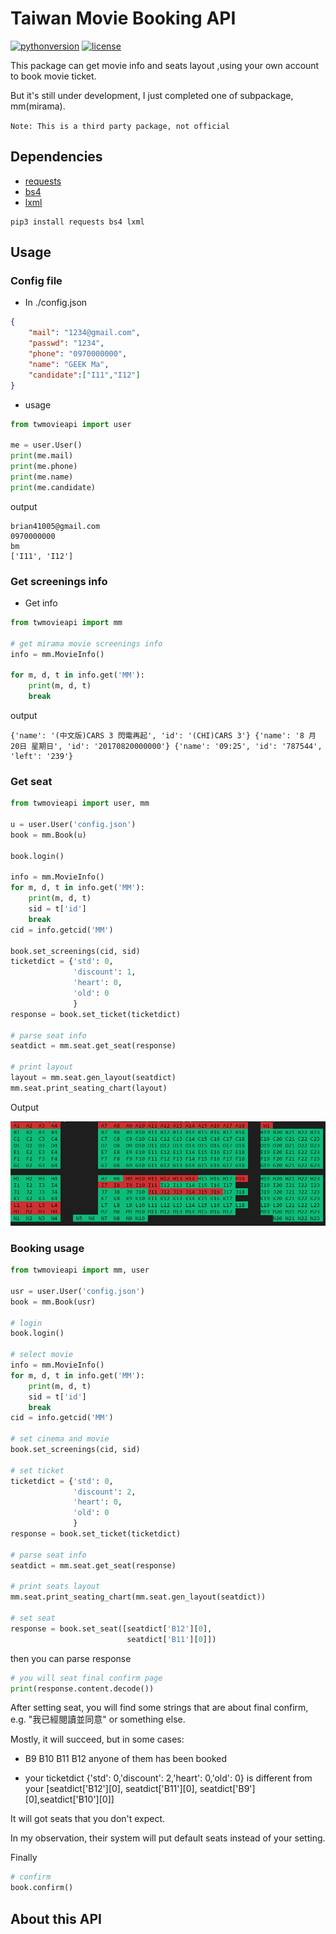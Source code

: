 # Taiwan Movie Booking API

[![pythonversion](https://img.shields.io/badge/python-3.4+-blue.svg)]()
[![license](https://img.shields.io/badge/license-BSD--3-blue.svg)]()

This package can get movie info and seats layout ,using your own account to book movie ticket.

But it's still under development, I just completed one of subpackage, mm(mirama).

`Note: This is a third party package, not official`


## Dependencies

* [requests](http://docs.python-requests.org/en/master/)
* [bs4](https://www.crummy.com/software/BeautifulSoup/bs4/doc/)
* [lxml](http://lxml.de/)
```
pip3 install requests bs4 lxml
```
## Usage

### Config file
* In ./config.json

```json
{
    "mail": "1234@gmail.com",
    "passwd": "1234",
    "phone": "0970000000",
    "name": "GEEK Ma",
    "candidate":["I11","I12"]
}
```
* usage
```python
from twmovieapi import user

me = user.User()
print(me.mail)
print(me.phone)
print(me.name)
print(me.candidate)
```
output

```
brian41005@gmail.com
0970000000
bm
['I11', 'I12']
```
### Get screenings info
* Get info
```python
from twmovieapi import mm

# get mirama movie screenings info
info = mm.MovieInfo()

for m, d, t in info.get('MM'):
    print(m, d, t)
    break
```
output

```
{'name': '(中文版)CARS 3 閃電再起', 'id': '(CHI)CARS 3'} {'name': '8 月 20日 星期日', 'id': '20170820000000'} {'name': '09:25', 'id': '787544', 'left': '239'}
```

### Get seat
```python
from twmovieapi import user, mm

u = user.User('config.json')
book = mm.Book(u)

book.login()

info = mm.MovieInfo()
for m, d, t in info.get('MM'):
    print(m, d, t)
    sid = t['id']
    break
cid = info.getcid('MM')

book.set_screenings(cid, sid)
ticketdict = {'std': 0,
              'discount': 1,
              'heart': 0,
              'old': 0
              }
response = book.set_ticket(ticketdict)

# parse seat info
seatdict = mm.seat.get_seat(response)

# print layout
layout = mm.seat.gen_layout(seatdict)
mm.seat.print_seating_chart(layout)

```
Output

![seatLayout](img/seatLayout.PNG)

### Booking usage
```python
from twmovieapi import mm, user

usr = user.User('config.json')
book = mm.Book(usr)

# login
book.login()

# select movie
info = mm.MovieInfo()
for m, d, t in info.get('MM'):
    print(m, d, t)
    sid = t['id']
    break
cid = info.getcid('MM')

# set cinema and movie
book.set_screenings(cid, sid)

# set ticket
ticketdict = {'std': 0,
              'discount': 2,
              'heart': 0,
              'old': 0
              }
response = book.set_ticket(ticketdict)

# parse seat info
seatdict = mm.seat.get_seat(response)

# print seats layout
mm.seat.print_seating_chart(mm.seat.gen_layout(seatdict))

# set seat
response = book.set_seat([seatdict['B12'][0],
                          seatdict['B11'][0]])
```
then you can parse response
```python
# you will seat final confirm page
print(response.content.decode())
```

After setting seat, you will find some strings that are about final confirm, 
e.g. "我已經閱讀並同意" or something else.

Mostly, it will succeed, but in some cases:

* B9 B10 B11 B12 anyone of them has been booked

* your ticketdict {'std': 0,'discount': 2,'heart': 0,'old': 0} is different from your [seatdict['B12'][0], seatdict['B11'][0], seatdict['B9'][0],seatdict['B10'][0]]

It will got seats that you don't expect.

In my observation, their system will put default seats instead of your setting.

Finally
```python
# confirm
book.confirm()
```
## About this API